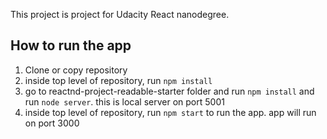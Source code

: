 This project is project for Udacity React nanodegree.
## How to run the app
1. Clone or copy repository
2. inside top level of repository, run `npm install`
3. go to reactnd-project-readable-starter folder and run `npm install` and run `node server`. this is local server on port 5001
4. inside top level of repository, run `npm start` to run the app. app will run on port 3000